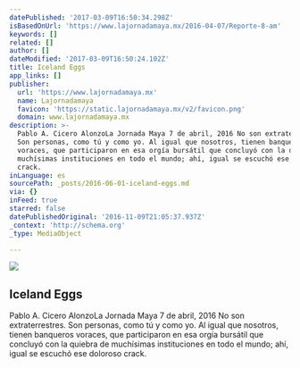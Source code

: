 ```yaml
---
datePublished: '2017-03-09T16:50:34.298Z'
isBasedOnUrl: 'https://www.lajornadamaya.mx/2016-04-07/Reporte-8-am'
keywords: []
related: []
author: []
dateModified: '2017-03-09T16:50:24.102Z'
title: Iceland Eggs
app_links: []
publisher:
  url: 'https://www.lajornadamaya.mx'
  name: Lajornadamaya
  favicon: 'https://static.lajornadamaya.mx/v2/favicon.png'
  domain: www.lajornadamaya.mx
description: >-
  Pablo A. Cicero AlonzoLa Jornada Maya 7 de abril, 2016 No son extraterrestres.
  Son personas, como tú y como yo. Al igual que nosotros, tienen banqueros
  voraces, que participaron en esa orgía bursátil que concluyó con la quiebra de
  muchísimas instituciones en todo el mundo; ahí, igual se escuchó ese doloroso
  crack.
inLanguage: es
sourcePath: _posts/2016-06-01-iceland-eggs.md
via: {}
inFeed: true
starred: false
datePublishedOriginal: '2016-11-09T21:05:37.937Z'
_context: 'http://schema.org'
_type: MediaObject

---
```

<article style=""><img src="https://s3-us-west-2.amazonaws.com/the-grid-img/p/9e40dcf92971513559fcd87c4f24a629698f6635.jpg" /><h1>Iceland Eggs</h1><p>Pablo A. Cicero AlonzoLa Jornada Maya 7 de abril, 2016 No son extraterrestres. Son personas, como tú y como yo. Al igual que nosotros, tienen banqueros voraces, que participaron en esa orgía bursátil que concluyó con la quiebra de muchísimas instituciones en todo el mundo; ahí, igual se escuchó ese doloroso crack.</p></article>